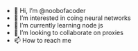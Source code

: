 - 👋 Hi, I’m @noobofacoder
- 👀 I’m interested in coing neural networks
- 🌱 I’m currently learning node js
- 💞️ I’m looking to collaborate on proxies
- 📫 How to reach me

<!---
noobofacoder/noobofacoder is a ✨ special ✨ repository because its `README.md` (this file) appears on your GitHub profile.
You can click the Preview link to take a look at your changes.
--->
